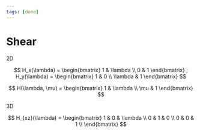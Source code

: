 ```yaml
---
tags: [done]
---
```


# Shear

2D

$$
H_x(\lambda) =
\begin{bmatrix}
1 & \lambda \\ 0 & 1
\end{bmatrix}
;
H_y(\lambda) =
\begin{bmatrix}
1 & 0 \\ \lambda & 1
\end{bmatrix}
$$

$$
H(\lambda, \mu) =
\begin{bmatrix}
1 & \lambda \\ \mu & 1
\end{bmatrix}
$$

3D

$$
H_{xz}(\lambda) =
\begin{bmatrix}
1 & 0 & \lambda \\
0 & 1 & 0 \\
0 & 0 & 1 \\
\end{bmatrix}
$$
